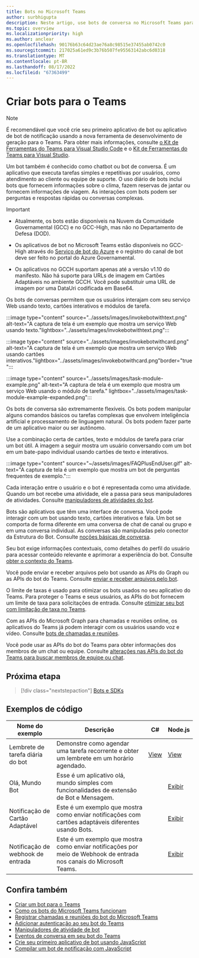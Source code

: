 ```yaml
---
title: Bots no Microsoft Teams
author: surbhigupta
description: Neste artigo, use bots de conversa no Microsoft Teams para compartilhar arquivos, enviar notificação proativa, cartões interativos, fazer chamadas, invocar comando de bot, IVR.
ms.topic: overview
ms.localizationpriority: high
ms.author: anclear
ms.openlocfilehash: 90176b63c64d23ae76a8c98515e37455ab0742c0
ms.sourcegitcommit: 217025a61ed9c3b76b507fe95563142abc6d0318
ms.translationtype: MT
ms.contentlocale: pt-BR
ms.lasthandoff: 08/17/2022
ms.locfileid: "67363499"
---
```

# <a name="build-bots-for-teams"></a>Criar bots para o Teams

> [!NOTE]
> É recomendável que você crie seu primeiro aplicativo de bot ou aplicativo de bot de notificação usando a nova ferramenta de desenvolvimento de geração para o Teams. Para obter mais informações, consulte [o Kit de Ferramentas do Teams para Visual Studio Code](../toolkit/teams-toolkit-fundamentals.md) e o [Kit de Ferramentas do Teams para Visual Studio](../toolkit/teams-toolkit-overview-visual-studio.md).

Um bot também é conhecido como chatbot ou bot de conversa. É um aplicativo que executa tarefas simples e repetitivas por usuários, como atendimento ao cliente ou equipe de suporte. O uso diário de bots inclui bots que fornecem informações sobre o clima, fazem reservas de jantar ou fornecem informações de viagem. As interações com bots podem ser perguntas e respostas rápidas ou conversas complexas.

> [!IMPORTANT]
>
> * Atualmente, os bots estão disponíveis na Nuvem da Comunidade Governamental (GCC) e no GCC-High, mas não no Departamento de Defesa (DOD).
>
> * Os aplicativos de bot no Microsoft Teams estão disponíveis no GCC-High através do [Serviço de bot do Azure](/azure/bot-service/how-to-deploy-gov-cloud-high) e o registro do canal de bot deve ser feito no portal do Azure Governamental.
>
> * Os aplicativos no GCCH suportam apenas até a versão v1.10 do manifesto. Não há suporte para URLs de imagem em Cartões Adaptáveis no ambiente GCCH. Você pode substituir uma URL de imagem por uma DataUri codificada em Base64.

Os bots de conversas permitem que os usuários interajam com seu serviço Web usando texto, cartões interativos e módulos de tarefa.

:::image type="content" source="../assets/images/invokebotwithtext.png" alt-text="A captura de tela é um exemplo que mostra um serviço Web usando texto."lightbox="../assets/images/invokebotwithtext.png":::

:::image type="content" source="../assets/images/invokebotwithcard.png" alt-text="A captura de tela é um exemplo que mostra um serviço Web usando cartões interativos."lightbox="../assets/images/invokebotwithcard.png"border="true":::

:::image type="content" source="../assets/images/task-module-example.png" alt-text="A captura de tela é um exemplo que mostra um serviço Web usando o módulo de tarefa." lightbox="../assets/images/task-module-example-expanded.png":::

Os bots de conversa são extremamente flexíveis. Os bots podem manipular alguns comandos básicos ou tarefas complexas que envolvem inteligência artificial e processamento de linguagem natural. Os bots podem fazer parte de um aplicativo maior ou ser autônomo.

Use a combinação certa de cartões, texto e módulos de tarefa para criar um bot útil. A imagem a seguir mostra um usuário conversando com um bot em um bate-papo individual usando cartões de texto e interativos.

:::image type="content" source="~/assets/images/FAQPlusEndUser.gif" alt-text="A captura de tela é um exemplo que mostra um bot de perguntas frequentes de exemplo.":::

Cada interação entre o usuário e o bot é representada como uma atividade. Quando um bot recebe uma atividade, ele a passa para seus manipuladores de atividades. Consulte [manipuladores de atividades do bot](~/bots/bot-basics.md).

Bots são aplicativos que têm uma interface de conversa. Você pode interagir com um bot usando texto, cartões interativos e fala. Um bot se comporta de forma diferente em uma conversa de chat de canal ou grupo e em uma conversa individual. As conversas são manipuladas pelo conector da Estrutura do Bot. Consulte [noções básicas de conversa](~/bots/how-to/conversations/conversation-basics.md).

Seu bot exige informações contextuais, como detalhes do perfil do usuário para acessar conteúdo relevante e aprimorar a experiência do bot. Consulte [obter o contexto do Teams](~/bots/how-to/get-teams-context.md).

Você pode enviar e receber arquivos pelo bot usando as APIs do Graph ou as APIs do bot do Teams. Consulte [enviar e receber arquivos pelo bot](~/bots/how-to/bots-filesv4.md).

O limite de taxas é usado para otimizar os bots usados no seu aplicativo do Teams. Para proteger o Teams e seus usuários, as APIs do bot fornecem um limite de taxa para solicitações de entrada. Consulte [otimizar seu bot com limitação de taxa no Teams](~/bots/how-to/rate-limit.md).

Com as APIs do Microsoft Graph para chamadas e reuniões online, os aplicativos do Teams já podem interagir com os usuários usando voz e vídeo. Consulte [bots de chamadas e reuniões](~/bots/calls-and-meetings/calls-meetings-bots-overview.md).

Você pode usar as APIs do bot do Teams para obter informações dos membros de um chat ou equipe. Consulte [alterações nas APIs do bot do Teams para buscar membros de equipe ou chat](~/resources/team-chat-member-api-changes.md).

<!--- TBD: For quick scanning, see if the above information can be itemized as a list.
--->

## <a name="next-step"></a>Próxima etapa

> [!div class="nextstepaction"]
> [Bots e SDKs](~/bots/bot-features.md)

## <a name="code-samples"></a>Exemplos de código

|Nome do exemplo | Descrição | C# | Node.js |
|----------------|-----------------|--------------|--------------|
| Lembrete de tarefa diária do bot| Demonstre como agendar uma tarefa recorrente e obter um lembrete em um horário agendado. | [View](https://github.com/OfficeDev/Microsoft-Teams-Samples/tree/main/samples/bot-daily-task-reminder/csharp) | [View](https://github.com/OfficeDev/Microsoft-Teams-Samples/tree/main/samples/bot-daily-task-reminder/nodejs) |
| Olá, Mundo Bot | Esse é um aplicativo olá, mundo simples com funcionalidades de extensão de Bot e Mensagem. |  | [Exibir](https://github.com/OfficeDev/TeamsFx-Samples/tree/v1.0.0/hello-world-bot) |
| Notificação de Cartão Adaptável | Este é um exemplo que mostra como enviar notificações com cartões adaptáveis diferentes usando Bots. |  | [Exibir](https://github.com/OfficeDev/TeamsFx-Samples/tree/v1.0.0/adaptive-card-notification) |
| Notificação de webhook de entrada | Este é um exemplo que mostra como enviar notificações por meio de Webhook de entrada nos canais do Microsoft Teams. |  | [Exibir](https://github.com/OfficeDev/TeamsFx-Samples/tree/v1.0.0/incoming-webhook-notification) |

## <a name="see-also"></a>Confira também

* [Criar um bot para o Teams](../resources/bot-v3/bots-create.md)
* [Como os bots do Microsoft Teams funcionam](/azure/bot-service/bot-builder-basics-teams)
* [Registrar chamadas e reuniões do bot do Microsoft Teams](~/bots/calls-and-meetings/registering-calling-bot.md)
* [Adicionar autenticação ao seu bot do Teams](~/bots/how-to/authentication/add-authentication.md)
* [Manipuladores de atividade de bot](~/bots/bot-basics.md)
* [Eventos de conversa em seu bot do Teams](~/bots/how-to/conversations/subscribe-to-conversation-events.md)
* [Crie seu primeiro aplicativo de bot usando JavaScript](../sbs-gs-bot.yml)
* [Compilar um bot de notificação com JavaScript](../sbs-gs-notificationbot.yml)
